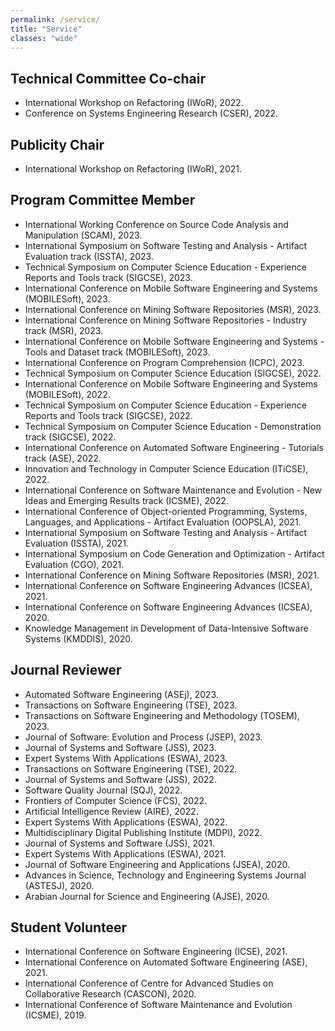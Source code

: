 ```yaml
---
permalink: /service/
title: "Service"
classes: "wide"
---
```

## Technical Committee Co-chair

- International Workshop on Refactoring (IWoR), 2022.
- Conference on Systems Engineering Research (CSER), 2022. 

## Publicity Chair

- International Workshop on Refactoring (IWoR), 2021. 

## Program Committee Member
- International Working Conference on Source Code Analysis and Manipulation (SCAM), 2023.
- International Symposium on Software Testing and Analysis - Artifact Evaluation track (ISSTA), 2023.
- Technical Symposium on Computer Science Education - Experience Reports and Tools track (SIGCSE), 2023.
- International Conference on Mobile Software Engineering and Systems (MOBILESoft), 2023.
- International Conference on Mining Software Repositories (MSR), 2023.
- International Conference on Mining Software Repositories - Industry track (MSR), 2023.
- International Conference on Mobile Software Engineering and Systems -  Tools and Dataset track (MOBILESoft), 2023.
- International Conference on Program Comprehension (ICPC), 2023.
- Technical Symposium on Computer Science Education (SIGCSE), 2022.
- International Conference on Mobile Software Engineering and Systems (MOBILESoft), 2022.
- Technical Symposium on Computer Science Education - Experience Reports and Tools track (SIGCSE), 2022.
- Technical Symposium on Computer Science Education -  Demonstration track (SIGCSE), 2022.
- International Conference on Automated Software Engineering - Tutorials track (ASE), 2022.
- Innovation and Technology in Computer Science Education  (ITiCSE), 2022.
- International Conference on Software Maintenance and Evolution - New Ideas and Emerging Results track (ICSME), 2022.
- International Conference of Object-oriented Programming, Systems, Languages, and Applications - Artifact Evaluation (OOPSLA), 2021.
- International Symposium on Software Testing and Analysis - Artifact Evaluation (ISSTA), 2021.
- International Symposium on Code Generation and Optimization - Artifact Evaluation (CGO), 2021.
- International Conference on Mining Software Repositories (MSR), 2021.
- International Conference on Software Engineering Advances (ICSEA), 2021.
- International Conference on Software Engineering Advances (ICSEA), 2020.
- Knowledge Management in Development of Data-Intensive Software Systems (KMDDIS), 2020.


## Journal Reviewer
- Automated Software Engineering (ASEj), 2023. 
- Transactions on Software Engineering (TSE), 2023. 
- Transactions on Software Engineering and Methodology (TOSEM), 2023. 
- Journal of Software: Evolution and Process (JSEP), 2023. 
- Journal of Systems and Software (JSS), 2023.
- Expert Systems With Applications (ESWA), 2023.
- Transactions on Software Engineering (TSE), 2022.
- Journal of Systems and Software (JSS), 2022.
- Software Quality Journal (SQJ), 2022.
- Frontiers of Computer Science (FCS), 2022. 
- Artificial Intelligence Review (AIRE), 2022.
- Expert Systems With Applications (ESWA), 2022.
- Multidisciplinary Digital Publishing Institute (MDPI), 2022.
- Journal of Systems and Software (JSS), 2021.
- Expert Systems With Applications (ESWA), 2021.
- Journal of Software Engineering and Applications (JSEA), 2020.
- Advances in Science, Technology and Engineering Systems Journal (ASTESJ), 2020.
- Arabian Journal for Science and Engineering (AJSE), 2020.


## Student Volunteer

- International Conference on Software Engineering (ICSE), 2021.
- International Conference on Automated Software Engineering (ASE), 2021. 
- International Conference of Centre for Advanced Studies on Collaborative Research (CASCON), 2020.
- International Conference of Software Maintenance and Evolution (ICSME), 2019.










